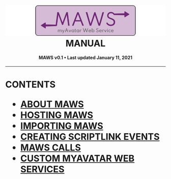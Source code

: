 ﻿<!--
  Software manual template (b210104)
  https://github.com/APrettyCoolProgram/my-development-environment/tree/master/templates/documentation
-->

<h1 align="center">

  <img src="../../resources/asset/img/logo/maws-logo-800x150.png" alt="myAvatar Web Service logo" width="800">
  <br>
  MANUAL
  <br>

</h1>

<h4 align="center">

  MAWS v0.1&nbsp;&bull;&nbsp;Last updated January 11, 2021

</h4>

***

<h1>

  CONTENTS
  * [ABOUT MAWS](manual-about-maws.md)
  * [HOSTING MAWS](manual-hosting-maws.md)
  * [IMPORTING MAWS](manual-importing-maws.md)
  * [CREATING SCRIPTLINK EVENTS](manual-creating-scriptlink-events.md)
  * [MAWS CALLS](manual-maws-calls.md)
  * [CUSTOM MYAVATAR WEB SERVICES](manual-custom-myavatar-web-services.md)

</h1>